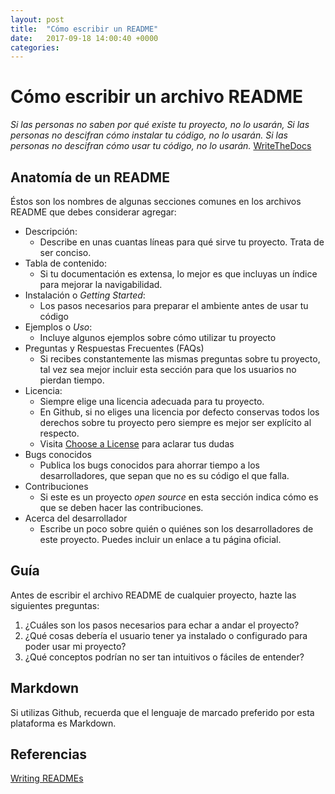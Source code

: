```yaml
---
layout: post
title:  "Cómo escribir un README"
date:   2017-09-18 14:00:40 +0000
categories:
---
```


# Cómo escribir un archivo README

_Si las personas no saben por qué existe tu proyecto,
no lo usarán,
Si las personas no descifran cómo instalar tu código,
no lo usarán.
Si las personas no descifran cómo usar tu código,
no lo usarán._
[WriteTheDocs](http://www.writethedocs.org/guide/writing/beginners-guide-to-docs/#you-want-people-to-use-your-code)

## Anatomía de un README
Éstos son los nombres de algunas secciones comunes en los archivos README que debes considerar agregar:

- Descripción:  
  * Describe en unas cuantas líneas para qué sirve tu proyecto. Trata de ser conciso.
- Tabla de contenido:
  * Si tu documentación es extensa, lo mejor es que incluyas un índice para mejorar la navigabilidad.
- Instalación o _Getting Started_:
  * Los pasos necesarios para preparar el ambiente antes de usar tu código
- Ejemplos o _Uso_:
  * Incluye algunos ejemplos sobre cómo utilizar tu proyecto
- Preguntas y Respuestas Frecuentes (FAQs)
  * Si recibes constantemente las mismas preguntas sobre tu proyecto, tal vez sea mejor incluir esta sección para que los usuarios no pierdan tiempo.
- Licencia:
  * Siempre elige una licencia adecuada para tu proyecto.
  * En Github, si no eliges una licencia por defecto conservas todos los derechos sobre tu proyecto pero siempre es mejor ser explícito al respecto.
  * Visita [Choose a License](choosealicense.com) para aclarar tus dudas
- Bugs conocidos
  * Publica los bugs conocidos para ahorrar tiempo a los desarrolladores, que sepan que no es su código el que falla.
- Contribuciones
  * Si este es un proyecto _open source_ en esta sección indica cómo es que se deben hacer las contribuciones.
- Acerca del desarrollador
  * Escribe un poco sobre quién o quiénes son los desarrolladores de este proyecto. Puedes incluir un enlace a tu página oficial. 

## Guía
Antes de escribir el archivo README de cualquier proyecto, hazte las siguientes preguntas:

1. ¿Cuáles son los pasos necesarios para echar a andar el proyecto?
2. ¿Qué cosas debería el usuario tener ya instalado o configurado para poder usar mi proyecto?
3. ¿Qué conceptos podrían no ser tan intuitivos o fáciles de entender?

## Markdown
Si utilizas Github, recuerda que el lenguaje de marcado preferido por esta plataforma es Markdown.

## Referencias
[Writing READMEs](https://www.udacity.com/course/writing-readmes--ud777)
